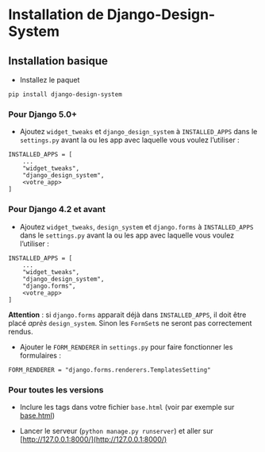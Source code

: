 # Installation de Django-Design-System

## Installation basique

- Installez le paquet

```{ .bash }
pip install django-design-system
```
### Pour Django 5.0+

- Ajoutez `widget_tweaks` et `django_design_system` à `INSTALLED_APPS` dans le `settings.py` avant la ou les app avec laquelle vous voulez l’utiliser :
```{ .python }
INSTALLED_APPS = [
    ...
    "widget_tweaks",
    "django_design_system",
    <votre_app>
]
```

### Pour Django 4.2 et avant

- Ajoutez `widget_tweaks`, `design_system` et `django.forms` à `INSTALLED_APPS` dans le `settings.py` avant la ou les app avec laquelle vous voulez l’utiliser :

```{ .python }
INSTALLED_APPS = [
    ...
    "widget_tweaks",
    "django_design_system",
    "django.forms",
    <votre_app>
]
```

**Attention** : si `django.forms` apparait déjà dans `INSTALLED_APPS`, il doit être placé *après* `design_system`. Sinon les `FormSet`s ne seront pas correctement rendus.

- Ajouter le `FORM_RENDERER` in `settings.py` pour faire fonctionner les formulaires :

```{ .python }
FORM_RENDERER = "django.forms.renderers.TemplatesSetting"
```

### Pour toutes les versions

- Inclure les tags dans votre fichier `base.html` (voir par exemple sur [base.html](https://github.com/numerique-gouv/django-design-system/blob/main/example_design_system/templates/example_design_system/base.html))

- Lancer le serveur (`python manage.py runserver`) et aller sur [http://127.0.0.1:8000/](http://127.0.0.1:8000/)
